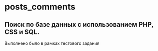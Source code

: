 # posts_comments

## Поиск по базе данных с использованием PHP, CSS и SQL.

Выполнено было в рамках тестового задания
